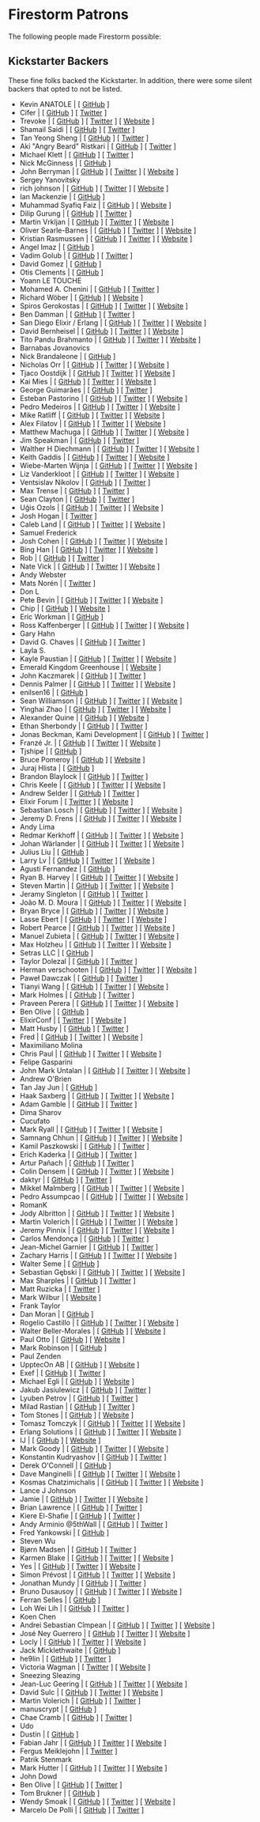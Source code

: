 # Firestorm Patrons

The following people made Firestorm possible:

## Kickstarter Backers

These fine folks backed the Kickstarter. In addition, there were some silent backers that
opted to not be listed.

- Kevin ANATOLE | [ [GitHub](https://www.github.com/kevin-DL) ]
- Cifer | [ [GitHub](https://www.github.com/cifer-y) ] [ [Twitter](https://www.twitter.com/cifery13) ]
- Trevoke | [ [GitHub](https://www.github.com/trevoke) ] [ [Twitter](https://www.twitter.com/trevoke) ] [ [Website](http://blog.trevoke.net) ]
- Shamail Saidi | [ [GitHub](https://www.github.com/Shamail) ] [ [Twitter](https://www.twitter.com/shamail_s) ]
- Tan Yeong Sheng | [ [GitHub](https://www.github.com/yeongsheng-tan) ] [ [Twitter](https://www.twitter.com/yeongsheng) ]
- Aki "Angry Beard" Ristkari | [ [GitHub](https://www.github.com/Ristkari) ] [ [Twitter](https://www.twitter.com/Ristkari) ]
- Michael Klett | [ [GitHub](https://www.github.com/moklett) ] [ [Twitter](https://www.twitter.com/moklett) ]
- Nick McGinness | [ [GitHub](https://www.github.com/NickMcG) ]
- John Berryman | [ [GitHub](https://www.github.com/JnBrymn) ] [ [Twitter](https://www.twitter.com/JnBrymn) ] [ [Website](http://thoughtbox.solutions/blog/2016/11/26/consultants-and-cowboys-dont-need-unit-tests) ]
- Sergey Yanovitsky
- rich johnson | [ [GitHub](https://www.github.com/shaolingeek) ] [ [Twitter](https://www.twitter.com/shaolingeek) ] [ [Website](http://shaolingeek.io) ]
- Ian Mackenzie | [ [GitHub](https://www.github.com/ianmackenzie) ]
- Muhammad Syafiq Faiz | [ [GitHub](https://www.github.com/syafiqfaiz) ] [ [Website](http://syafiqfaiz.github.io) ]
- Dilip Gurung | [ [GitHub](https://www.github.com/dilipgurung) ] [ [Twitter](https://www.twitter.com/_dilipgurung) ]
- Martin Vrkljan | [ [GitHub](https://www.github.com/mvrkljan) ] [ [Twitter](https://www.twitter.com/mwrks) ] [ [Website](http://www.inqui.io) ]
- Oliver Searle-Barnes | [ [GitHub](https://www.github.com/opsb) ] [ [Twitter](https://www.twitter.com/ollysb) ] [ [Website](http://opsb.co.uk) ]
- Kristian Rasmussen | [ [GitHub](https://www.github.com/Iamkristian) ] [ [Twitter](https://www.twitter.com/Iamkristian) ] [ [Website](http://Krx.io) ]
- Angel Imaz | [ [GitHub](https://www.github.com/tierralibre) ]
- Vadim Golub | [ [GitHub](https://www.github.com/vdmgolub) ] [ [Twitter](https://www.twitter.com/vdmgolub) ]
- David Gomez | [ [GitHub](https://www.github.com/davgomgar) ]
- Otis Clements | [ [GitHub](https://www.github.com/rclements) ]
- Yoann LE TOUCHE
- Mohamed A. Chenini | [ [GitHub](https://www.github.com/amchenini) ] [ [Twitter](https://www.twitter.com/MohamedChenini) ]
- Richard Wöber | [ [GitHub](https://www.github.com/rwoeber) ] [ [Website](http://rwoeber.de) ]
- Spiros Gerokostas | [ [GitHub](https://www.github.com/sger) ] [ [Twitter](https://www.twitter.com/sger) ] [ [Website](http://www.spirosgerokostas.com) ]
- Ben Damman | [ [GitHub](https://www.github.com/typesend) ] [ [Twitter](https://www.twitter.com/typesend) ]
- San Diego Elixir / Erlang | [ [GitHub](https://www.github.com/sdelixir) ] [ [Twitter](https://www.twitter.com/sdelixir) ] [ [Website](http://sdelixir.com) ]
- David Bernheisel | [ [GitHub](https://www.github.com/dbernheisel) ] [ [Twitter](https://www.twitter.com/bernheisel) ] [ [Website](http://bernheisel.com) ]
- Tito Pandu Brahmanto | [ [GitHub](https://www.github.com/titopandub) ] [ [Twitter](https://www.twitter.com/tito_pandu) ] [ [Website](http://tito.pandubrahmanto.com) ]
- Barnabas Jovanovics
- Nick Brandaleone | [ [GitHub](https://www.github.com/nbrandaleone) ]
- Nicholas Orr | [ [GitHub](https://www.github.com/SoreGums) ] [ [Twitter](https://www.twitter.com/SoreGums) ] [ [Website](http://nicholasorr.com) ]
- Tjaco Oostdijk | [ [GitHub](https://www.github.com/drumusician) ] [ [Twitter](https://www.twitter.com/drumusician) ] [ [Website](http://drumusician.com) ]
- Kai Mies | [ [GitHub](https://www.github.com/kaimies) ] [ [Twitter](https://www.twitter.com/kai_mies) ] [ [Website](http://https://edgecube.de) ]
- George Guimarães | [ [GitHub](https://www.github.com/georgeguimaraes) ] [ [Twitter](https://www.twitter.com/georgeguimaraes) ]
- Esteban Pastorino | [ [GitHub](https://www.github.com/kitop) ] [ [Twitter](https://www.twitter.com/kitopastorino) ] [ [Website](http://Estebanpastorino.com) ]
- Pedro Medeiros | [ [GitHub](https://www.github.com/pedrosnk) ] [ [Twitter](https://www.twitter.com/pesnk) ] [ [Website](http://pemedeiros.com) ]
- Mike Ratliff | [ [GitHub](https://www.github.com/Mratliff) ] [ [Twitter](https://www.twitter.com/mikeratliff) ] [ [Website](http://www.enbala.com) ]
- Alex Filatov | [ [GitHub](https://www.github.com/alexfilatov) ] [ [Twitter](https://www.twitter.com/alexfilatov) ] [ [Website](http://www.AlexFilatov.com) ]
- Matthew Machuga | [ [GitHub](https://www.github.com/machuga) ] [ [Twitter](https://www.twitter.com/machuga) ] [ [Website](http://matthewmachuga.com) ]
- Jim Speakman | [ [GitHub](https://www.github.com/fixedgigha) ] [ [Twitter](https://www.twitter.com/silentemission) ]
- Walther H Diechmann | [ [GitHub](https://www.github.com/wdiechmann) ] [ [Twitter](https://www.twitter.com/wdiechmann) ] [ [Website](http://alco.dk) ]
- Keith Gaddis | [ [GitHub](https://www.github.com/karmajunkie) ] [ [Twitter](https://www.twitter.com/karmajunkie) ] [ [Website](http://karmajunkie.com) ]
- Wiebe-Marten Wijnja | [ [GitHub](https://www.github.com/Qqwy) ] [ [Twitter](https://www.twitter.com/wiebemarten) ] [ [Website](http://wmcode.nl) ]
- Liz Vanderkloot | [ [GitHub](https://www.github.com/lizvdk) ] [ [Twitter](https://www.twitter.com/lizvdk) ] [ [Website](http://lizvdk.com) ]
- Ventsislav Nikolov | [ [GitHub](https://www.github.com/ventsislaf) ] [ [Twitter](https://www.twitter.com/ventsislaf) ]
- Max Trense | [ [GitHub](https://www.github.com/mtrense) ] [ [Twitter](https://www.twitter.com/mtrense) ]
- Sean Clayton | [ [GitHub](https://www.github.com/sean-clayton) ] [ [Twitter](https://www.twitter.com/seanybingbong) ]
- Uģis Ozols | [ [GitHub](https://www.github.com/ugisozols) ] [ [Twitter](https://www.twitter.com/ugisozols) ] [ [Website](http://ugisozols.com) ]
- Josh Hogan | [ [Twitter](https://www.twitter.com/joshhogan) ]
- Caleb Land | [ [GitHub](https://www.github.com/caleb) ] [ [Twitter](https://www.twitter.com/caleb_land) ] [ [Website](http://caleb.fm) ]
- Samuel Frederick
- Josh Cohen | [ [GitHub](https://www.github.com/j127) ] [ [Twitter](https://www.twitter.com/joshhostels) ] [ [Website](http://artofmemory.com/) ]
- Bing Han | [ [GitHub](https://www.github.com/tony612) ] [ [Twitter](https://www.twitter.com/tony612_han) ] [ [Website](http://tony612.com) ]
- Rob | [ [GitHub](https://www.github.com/robpark) ] [ [Twitter](https://www.twitter.com/robpark) ]
- Nate Vick | [ [GitHub](https://www.github.com/nvick) ] [ [Twitter](https://www.twitter.com/natron99 ) ] [ [Website](http://natevick.com) ]
- Andy Webster
- Mats Norén | [ [Twitter](https://www.twitter.com/mats_cgo) ]
- Don L
- Pete Bevin | [ [GitHub](https://www.github.com/pbevin) ] [ [Twitter](https://www.twitter.com/pbevin) ] [ [Website](http://www.petebevin.com/) ]
- Chip | [ [GitHub](https://www.github.com/ChipCoons) ] [ [Website](http://greenwavesoftware.com) ]
- Eric Workman | [ [GitHub](https://www.github.com/ericworkman) ]
- Ross Kaffenberger  | [ [GitHub](https://www.github.com/rossta ) ] [ [Twitter](https://www.twitter.com/rossta ) ] [ [Website](http://https://rossta.net) ]
- Gary Hahn
- David G. Chaves | [ [GitHub](https://www.github.com/davidgchaves) ] [ [Twitter](https://www.twitter.com/davidgchaves) ]
- Layla S.
- Kayle Paustian | [ [GitHub](https://www.github.com/Silentagony) ] [ [Twitter](https://www.twitter.com/Claritycohq) ] [ [Website](http://www.clarityapp.co) ]
- Emerald Kingdom Greenhouse | [ [Website](http://www.emeraldkingdomgreenhouse.com) ]
- John Kaczmarek | [ [GitHub](https://www.github.com/johnkacz) ] [ [Twitter](https://www.twitter.com/johnkacz) ]
- Dennis Palmer | [ [GitHub](https://www.github.com/CoderDennis) ] [ [Twitter](https://www.twitter.com/CoderDennis) ] [ [Website](http://blog.dennispalmer.com) ]
- enilsen16 | [ [GitHub](https://www.github.com/enilsen16) ]
- Sean Williamson | [ [GitHub](https://www.github.com/SuperNullSet) ] [ [Twitter](https://www.twitter.com/SuperNullSet) ] [ [Website](http://supernullset.com/) ]
- Yinghai Zhao | [ [GitHub](https://www.github.com/hisea) ] [ [Twitter](https://www.twitter.com/zyinghai) ] [ [Website](http://hisea.me) ]
- Alexander Quine | [ [GitHub](https://www.github.com/alxndr) ] [ [Website](http://eleven-twelve.net) ]
- Ethan Sherbondy | [ [GitHub](https://www.github.com/sherbondy) ] [ [Twitter](https://www.twitter.com/sherbondy) ]
- Jonas Beckman, Kami Development | [ [GitHub](https://www.github.com/kamidev) ] [ [Twitter](https://www.twitter.com/jonasbeckman) ]
- Franzé Jr. | [ [GitHub](https://www.github.com/franzejr) ] [ [Twitter](https://www.twitter.com/franzejr) ] [ [Website](http://franzejr.com) ]
- Tjshipe | [ [GitHub](https://www.github.com/Tjshipe) ]
- Bruce Pomeroy | [ [GitHub](https://www.github.com/brucepom) ] [ [Website](http://brucepomeroy.com) ]
- Juraj Hlista | [ [GitHub](https://www.github.com/jur0) ]
- Brandon Blaylock | [ [GitHub](https://www.github.com/baroquon) ] [ [Twitter](https://www.twitter.com/baroquon) ]
- Chris Keele | [ [GitHub](https://www.github.com/christhekeele) ] [ [Twitter](https://www.twitter.com/christhekeele) ] [ [Website](http://chriskeele.com) ]
- Andrew Selder | [ [GitHub](https://www.github.com/aselder) ] [ [Twitter](https://www.twitter.com/aselder) ]
- Elixir Forum | [ [Twitter](https://www.twitter.com/elixirforum) ] [ [Website](http://https://elixirforum.com) ]
- Sebastian Losch | [ [GitHub](https://www.github.com/sloschi) ] [ [Twitter](https://www.twitter.com/Loschi42) ] [ [Website](http://cap3.de) ]
- Jeremy D. Frens | [ [GitHub](https://www.github.com/jdfrens) ] [ [Twitter](https://www.twitter.com/jdfrens) ] [ [Website](http://www.norecess.org) ]
- Andy Lima
- Redmar Kerkhoff | [ [GitHub](https://www.github.com/redmar) ] [ [Twitter](https://www.twitter.com/rjkerkhoff) ] [ [Website](http://www.creativecode.nl) ]
- Johan Wärlander | [ [GitHub](https://www.github.com/jwarlander) ] [ [Twitter](https://www.twitter.com/jwarlander) ] [ [Website](http://https://blog.johanwarlander.com) ]
- Julius Liu | [ [GitHub](https://www.github.com/juliusl) ]
- Larry Lv | [ [GitHub](https://www.github.com/larrylv) ] [ [Twitter](https://www.twitter.com/larrylv) ] [ [Website](http://larrylv.com/) ]
- Agusti Fernandez | [ [GitHub](https://www.github.com/agustif) ]
- Ryan B. Harvey | [ [GitHub](https://www.github.com/nihonjinrxs) ] [ [Twitter](https://www.twitter.com/CodeAndData) ] [ [Website](http://datascientist.guru) ]
- Steven Martin | [ [GitHub](https://www.github.com/Slowbad) ] [ [Twitter](https://www.twitter.com/novicks) ] [ [Website](http://stevenmartin.io) ]
- Jeramy Singleton  | [ [GitHub](https://www.github.com/JeramyRR) ] [ [Twitter](https://www.twitter.com/jeramyRR) ]
- João M. D. Moura | [ [GitHub](https://www.github.com/joaomdmoura) ] [ [Twitter](https://www.twitter.com/joaomdmoura) ] [ [Website](http://joaomdmoura.com) ]
- Bryan Bryce | [ [GitHub](https://www.github.com/BryanJBryce) ] [ [Twitter](https://www.twitter.com/BryanJBryce) ] [ [Website](http://BryceLabs.com) ]
- Lasse Ebert | [ [GitHub](https://www.github.com/lasseebert) ] [ [Twitter](https://www.twitter.com/lasseebert) ] [ [Website](http://lasseebert.dk/) ]
- Robert Pearce | [ [GitHub](https://www.github.com/rpearce) ] [ [Twitter](https://www.twitter.com/RobertWPearce) ] [ [Website](http://robertwpearce.com) ]
- Manuel Zubieta | [ [GitHub](https://www.github.com/mazubieta) ] [ [Twitter](https://www.twitter.com/zubnola) ] [ [Website](http://zubnola.com) ]
- Max Holzheu | [ [GitHub](https://www.github.com/maxcodes) ] [ [Twitter](https://www.twitter.com/maxholzheu) ] [ [Website](http://medium.com/@maxholzheu) ]
- Setras LLC | [ [GitHub](https://www.github.com/setras) ]
- Taylor Dolezal | [ [GitHub](https://www.github.com/Onlydole) ] [ [Twitter](https://www.twitter.com/onlydole) ]
- Herman verschooten | [ [GitHub](https://www.github.com/Hermanverschooten) ] [ [Twitter](https://www.twitter.com/HermvJr) ] [ [Website](http://www.gratwifi.eu) ]
- Paweł Dawczak | [ [GitHub](https://www.github.com/pdawczak) ] [ [Twitter](https://www.twitter.com/pawel_dawczak) ]
- Tianyi Wang | [ [GitHub](https://www.github.com/3quarterstack) ] [ [Twitter](https://www.twitter.com/3quarterstack) ] [ [Website](http://https://www.stackshuttle.com) ]
- Mark Holmes | [ [GitHub](https://www.github.com/markholmes) ] [ [Twitter](https://www.twitter.com/mrkhlm) ]
- Praveen Perera | [ [GitHub](https://www.github.com/praveenperera) ] [ [Twitter](https://www.twitter.com/praveenperera) ] [ [Website](http://https://praveenperera.com) ]
- Ben Olive | [ [GitHub](https://www.github.com/Sionide21) ]
- ElixirConf | [ [Twitter](https://www.twitter.com/ElixirConf) ] [ [Website](http://https://ElixirConf.com) ]
- Matt Husby | [ [GitHub](https://www.github.com/matthusby) ] [ [Twitter](https://www.twitter.com/matthusby) ]
- Fred | [ [GitHub](https://www.github.com/alfredbaudisch) ] [ [Twitter](https://www.twitter.com/alfredbaudisch) ] [ [Website](http://fredbots.com) ]
- Maximiliano Molina
- Chris Paul | [ [GitHub](https://www.github.com/cmpaul) ] [ [Twitter](https://www.twitter.com/idiosynchris) ] [ [Website](http://hakuna-automata.com) ]
- Felipe Gasparini
- John Mark Untalan | [ [GitHub](https://www.github.com/jmunts) ] [ [Twitter](https://www.twitter.com/jmunts) ] [ [Website](http://johnmarkuntalan.com) ]
- Andrew O'Brien
- Tan Jay Jun | [ [GitHub](https://www.github.com/jayjun) ]
- Haak Saxberg | [ [GitHub](https://www.github.com/haaksmash) ] [ [Twitter](https://www.twitter.com/haaksmash) ] [ [Website](http://haaksmash.com) ]
- Adam Gamble | [ [GitHub](https://www.github.com/adamgamble) ] [ [Twitter](https://www.twitter.com/adamgamble) ]
- Dima Sharov
- Cucufato
- Mark Ryall | [ [GitHub](https://www.github.com/markryall) ] [ [Twitter](https://www.twitter.com/markryall) ] [ [Website](http://mark.ryall.name) ]
- Samnang Chhun | [ [GitHub](https://www.github.com/samnang) ] [ [Twitter](https://www.twitter.com/samnangchhun) ] [ [Website](http://samnang.me/) ]
- Kamil Paszkowski | [ [GitHub](https://www.github.com/kamil89) ] [ [Twitter](https://www.twitter.com/kamil89p) ]
- Erich Kaderka | [ [GitHub](https://www.github.com/erich) ] [ [Twitter](https://www.twitter.com/kaderka) ]
- Artur Pañach | [ [GitHub](https://www.github.com/arturictus) ] [ [Twitter](https://www.twitter.com/arturictus) ]
- Colin Densem | [ [GitHub](https://www.github.com/colindensem) ] [ [Twitter](https://www.twitter.com/colindensem) ] [ [Website](http://www.briskoda.net) ]
- daktyr | [ [GitHub](https://www.github.com/daktyr) ] [ [Twitter](https://www.twitter.com/daktyr) ]
- Mikkel Malmberg | [ [GitHub](https://www.github.com/mikker) ] [ [Twitter](https://www.twitter.com/mikker) ] [ [Website](http://https://mikkelmalmberg.com) ]
- Pedro Assumpcao | [ [GitHub](https://www.github.com/pedroassumpcao) ] [ [Twitter](https://www.twitter.com/pedroassumpcao) ] [ [Website](http://https://pedroassumpcao.ghost.io) ]
- RomanK
- Jody Albritton | [ [GitHub](https://www.github.com/jodyalbritton) ] [ [Twitter](https://www.twitter.com/jodyalbritton) ] [ [Website](http://jodyalbritton.com) ]
- Martin Volerich | [ [GitHub](https://www.github.com/TheVole) ] [ [Twitter](https://www.twitter.com/TheVole) ] [ [Website](http://photos.volerich.com) ]
- Jeremy Pinnix | [ [GitHub](https://www.github.com/jpinnix) ] [ [Twitter](https://www.twitter.com/jpinnix) ] [ [Website](http://pixelgrazer.com) ]
- Carlos Mendonça | [ [GitHub](https://www.github.com/CarlosMendonca) ] [ [Twitter](https://www.twitter.com/chemendonca) ]
- Jean-Michel Garnier | [ [GitHub](https://www.github.com/jmgarnier) ] [ [Twitter](https://www.twitter.com/jmgarnier_) ]
- Zachary Harris | [ [GitHub](https://www.github.com/z-a-h) ] [ [Twitter](https://www.twitter.com/z_a_h_) ] [ [Website](http://zharr.is) ]
- Walter Seme | [ [GitHub](https://www.github.com/wseme) ]
- Sebastian Gębski | [ [GitHub](https://www.github.com/liveweird) ] [ [Twitter](https://www.twitter.com/liveweird) ] [ [Website](http://https://no-kill-switch.ghost.io/) ]
- Max Sharples | [ [GitHub](https://www.github.com/msharp) ] [ [Twitter](https://www.twitter.com/maxsharples) ]
- Matt Ruzicka | [ [Twitter](https://www.twitter.com/mattruzicka) ]
- Mark Wilbur | [ [Website](http://https://toshuo.com) ]
- Frank Taylor
- Dan Moran | [ [GitHub](https://www.github.com/fishbelly) ]
- Rogelio Castillo | [ [GitHub](https://www.github.com/rogelio2k) ] [ [Twitter](https://www.twitter.com/rogelio2k) ] [ [Website](http://rogeliocastillo.com) ]
- Walter Beller-Morales | [ [GitHub](https://www.github.com/walterbm) ] [ [Website](http://walterbellermoral.es/) ]
- Paul Otto | [ [GitHub](https://www.github.com/potto007) ] [ [Website](http://https://www.ottoops.com) ]
- Mark Robinson | [ [GitHub](https://www.github.com/storm255) ]
- Paul Zenden
- UpptecOn AB | [ [GitHub](https://www.github.com/Upptec) ] [ [Website](http://upptec.se) ]
- Exef | [ [GitHub](https://www.github.com/Exef) ] [ [Twitter](https://www.twitter.com/fmalachowic) ]
- Michael Egli | [ [GitHub](https://www.github.com/eglimi) ] [ [Website](http://www.bitmatch.ch) ]
- Jakub Jasiulewicz | [ [GitHub](https://www.github.com/up2jj) ] [ [Twitter](https://www.twitter.com/up2jj) ]
- Lyuben Petrov | [ [GitHub](https://www.github.com/agit0) ] [ [Twitter](https://www.twitter.com/LyubenP) ]
- Milad Rastian | [ [GitHub](https://www.github.com/slashmili) ] [ [Twitter](https://www.twitter.com/slashmili) ]
- Tom Stones | [ [GitHub](https://www.github.com/stones) ] [ [Website](http://www.tomstones.com.au) ]
- Tomasz Tomczyk | [ [GitHub](https://www.github.com/tomasz-tomczyk) ] [ [Twitter](https://www.twitter.com/tomasztomczyk.com) ] [ [Website](http://tomasztomczyk.com/) ]
- Erlang Solutions | [ [GitHub](https://www.github.com/@esl) ] [ [Twitter](https://www.twitter.com/ErlangSolutions) ] [ [Website](http://https://www.erlang-solutions.com) ]
- IJ | [ [GitHub](https://www.github.com/ij@internet2.edu) ] [ [Website](http://https://www.internet2.edu) ]
- Mark Goody | [ [GitHub](https://www.github.com/marramgrass) ] [ [Twitter](https://www.twitter.com/marramgrass) ] [ [Website](http://markgoody.ie/) ]
- Konstantin Kudryashov | [ [GitHub](https://www.github.com/everzet) ] [ [Twitter](https://www.twitter.com/everzet) ]
- Derek O'Connell | [ [GitHub](https://www.github.com/dmoco) ]
- Dave Manginelli | [ [GitHub](https://www.github.com/daveman) ] [ [Twitter](https://www.twitter.com/DaveManginelli) ] [ [Website](http://Voxinusu.com) ]
- Kosmas Chatzimichalis | [ [GitHub](https://www.github.com/Kosmas) ] [ [Twitter](https://www.twitter.com/Kosmas7) ] [ [Website](http://https://42.mach7x.com) ]
- Lance J Johnson
- Jamie | [ [GitHub](https://www.github.com/jwright) ] [ [Twitter](https://www.twitter.com/jwright) ] [ [Website](http://tatsu.io) ]
- Brian Lawrence | [ [GitHub](https://www.github.com/brianlawrence2) ] [ [Twitter](https://www.twitter.com/importantbrian) ]
- Kiere El-Shafie | [ [GitHub](https://www.github.com/kiere) ] [ [Twitter](https://www.twitter.com/kiere) ]
- Andy Arminio @5thWall | [ [GitHub](https://www.github.com/5thWall) ] [ [Twitter](https://www.twitter.com/5thWall) ]
- Fred Yankowski | [ [GitHub](https://www.github.com/fredcy) ]
- Steven Wu
- Bjørn Madsen | [ [GitHub](https://www.github.com/aeons) ] [ [Twitter](https://www.twitter.com/bjoernmadsen) ]
- Karmen Blake | [ [GitHub](https://www.github.com/kblake) ] [ [Twitter](https://www.twitter.com/kblake) ] [ [Website](http://blog.dudeblake.com) ]
- Yes | [ [GitHub](https://www.github.com/vjousse) ] [ [Twitter](https://www.twitter.com/vjousse) ] [ [Website](http://vincent.jousse.org) ]
- Simon Prévost | [ [GitHub](https://www.github.com/simonprev) ] [ [Twitter](https://www.twitter.com/simonprev) ] [ [Website](http://simonprevost.com) ]
- Jonathan Mundy | [ [GitHub](https://www.github.com/jonathanmundy) ] [ [Twitter](https://www.twitter.com/jonathanmundy) ]
- Bruno Dusausoy | [ [GitHub](https://www.github.com/bdusauso) ] [ [Twitter](https://www.twitter.com/bdusauso) ] [ [Website](http://blog.codinsanity.be/) ]
- Ferran Selles | [ [GitHub](https://www.github.com/ferranselles) ]
- Loh Wei Lih | [ [GitHub](https://www.github.com/willieLOH) ] [ [Twitter](https://www.twitter.com/willie_loh) ]
- Koen Chen
- Andrei Sebastian Cîmpean | [ [GitHub](https://www.github.com/andreisebastianc) ] [ [Twitter](https://www.twitter.com/Andrei_Cimpean) ] [ [Website](http://andreime.com) ]
- José Ney Guerrero | [ [GitHub](https://www.github.com/neydroid) ] [ [Twitter](https://www.twitter.com/neydroid) ] [ [Website](http://www.dak42.com) ]
- Locly | [ [GitHub](https://www.github.com/locly) ] [ [Twitter](https://www.twitter.com/locly) ] [ [Website](http://https://locly.com) ]
- Jack Micklethwaite | [ [GitHub](https://www.github.com/jamick) ]
- he9lin | [ [GitHub](https://www.github.com/he9lin) ] [ [Twitter](https://www.twitter.com/he9lin) ]
- Victoria Wagman | [ [Twitter](https://www.twitter.com/victoriawagman) ] [ [Website](http://victoriawagman.com) ]
- Sneezing Sleazing
- Jean-Luc Geering | [ [GitHub](https://www.github.com/jlgeering) ] [ [Twitter](https://www.twitter.com/jlgeering) ] [ [Website](http://https://www.ufirstgroup.com/) ]
- David Sulc | [ [GitHub](https://www.github.com/davidsulc) ] [ [Twitter](https://www.twitter.com/davidsulc) ] [ [Website](http://www.davidsulc.com) ]
- Martin Volerich | [ [GitHub](https://www.github.com/TheVole) ] [ [Twitter](https://www.twitter.com/TheVole) ]
- manuscrypt | [ [GitHub](https://www.github.com/manuscrypt) ]
- Chae Cramb | [ [GitHub](https://www.github.com/chaecramb) ] [ [Twitter](https://www.twitter.com/ChaeCramb) ]
- Udo
- Dustin | [ [GitHub](https://www.github.com/dmccraw) ]
- Fabian Jahr | [ [GitHub](https://www.github.com/fjahr) ] [ [Twitter](https://www.twitter.com/fjahr) ] [ [Website](http://fjahr.com) ]
- Fergus Meiklejohn | [ [Twitter](https://www.twitter.com/airuyi) ]
- Patrik Stenmark
- Mark Hutter | [ [GitHub](https://www.github.com/mrkhutter) ] [ [Twitter](https://www.twitter.com/mrkhutter) ] [ [Website](http://markhutter.io) ]
- John Dowd
- Ben Olive | [ [GitHub](https://www.github.com/Sionide21) ] [ [Twitter](https://www.twitter.com/Sionide21) ]
- Tom Brukner | [ [GitHub](https://www.github.com/xbrukner) ]
- Wendy Smoak | [ [GitHub](https://www.github.com/wsmoak) ] [ [Twitter](https://www.twitter.com/wsmoak) ] [ [Website](http://wsmoak.net) ]
- Marcelo De Polli | [ [GitHub](https://www.github.com/mdepolli) ] [ [Twitter](https://www.twitter.com/mdepolli) ]
